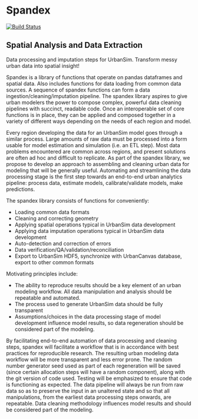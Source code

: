 # Spandex

[![Build Status](https://travis-ci.org/UDST/spandex.svg)](https://travis-ci.org/UDST/spandex)

## Spatial Analysis and Data Extraction

Data processing and imputation steps for UrbanSim.  Transform messy urban data into spatial insight!

Spandex is a library of functions that operate on pandas dataframes and spatial data.  Also includes functions for data loading from common data sources. A sequence of spandex functions can form a data ingestion/cleaning/imputation pipeline.  The spandex library aspires to give urban modelers the power to compose complex, powerful data cleaning pipelines with succinct, readable code.  Once an interoperable set of core functions is in place, they can be applied and composed together in a variety of different ways depending on the needs of each region and model.

Every region developing the data for an UrbanSim model goes through a similar process.  Large amounts of raw data must be processed into a form usable for model estimation and simulation (i.e. an ETL step).  Most data problems encountered are common across regions, and present solutions are often ad hoc and difficult to replicate.  As part of the spandex library, we propose to develop an approach to assembling and cleaning urban data for modeling that will be generally useful.  Automating and streamlining the data processing stage is the first step towards an end-to-end urban analytics pipeline:  process data, estimate models, calibrate/validate models, make predictions.

The spandex library consists of functions for conveniently:
* Loading common data formats
* Cleaning and correcting geometry
* Applying spatial operations typical in UrbanSim data development
* Applying data imputation operations typical in UrbanSim data development
* Auto-detection and correction of errors
* Data verification/QA/validation/reconciliation
* Export to UrbanSim HDF5, synchronize with UrbanCanvas database, export to other common formats

Motivating principles include:
* The ability to reproduce results should be a key element of an urban modeling workflow. All data manipulation and analysis should be repeatable and automated.
* The process used to generate UrbanSim data should be fully transparent
* Assumptions/choices in the data processing stage of model development influence model results, so data regeneration should be considered part of the modeling.

By facilitating end-to-end automation of data processing and cleaning steps, spandex will facilitate a workflow that is in accordance with best practices for reproducible research.   The resulting urban modeling data workflow will be more transparent and less error prone.   The random number generator seed used as part of each regeneration will be saved (since certain allocation steps will have a random component), along with the git version of code used.  Testing will be emphasized to ensure that code is functioning as expected.  The data pipeline will always be run from raw data so as to preserve the input in an unaltered state and so that all manipulations, from the earliest data processing steps onwards, are repeatable.  Data cleaning methodology influences model results and should be considered part of the modeling.


